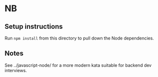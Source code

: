 # NB

## Setup instructions

Run `npm install` from this directory to pull down the Node dependencies. 

## Notes

See ../javascript-node/ for a more modern kata suitable for backend dev interviews.
